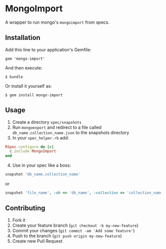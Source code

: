 # MongoImport

A wrapper to run mongo's `mongoimport` from specs.

## Installation

Add this line to your application's Gemfile:

    gem 'mongo-import'

And then execute:

    $ bundle

Or install it yourself as:

    $ gem install mongo-import

## Usage
1. Create a directory `spec/snapshots`
2. Run `mongoexport` and  redirect to a file called `db_name.collection_name.json` to the snapshots directory
3. In your `spec_helper.rb` add:

```ruby
RSpec.configure do |c|
  c.include MongoImport
end
```

4. Use in your spec like a boss:

```ruby
snapshot 'db_name.collection_name'
```
or
```ruby
snapshot 'file_name', :db => 'db_name', :collection => 'collection_name'
```


## Contributing

1. Fork it
2. Create your feature branch (`git checkout -b my-new-feature`)
3. Commit your changes (`git commit -am 'Add some feature'`)
4. Push to the branch (`git push origin my-new-feature`)
5. Create new Pull Request
